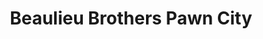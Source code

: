 ---
title: "Beaulieu Brothers Pawn City"
url: /clovis/beaulieu-brothers-pawn-city/
shop: pawnbroker
---